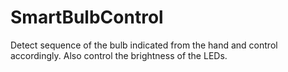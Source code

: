 # SmartBulbControl
Detect sequence of the bulb indicated from the hand and control accordingly. Also control the brightness of the LEDs.
